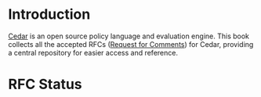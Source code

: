 # Introduction

[Cedar](https://www.cedarpolicy.com/en)
is an open source policy language and evaluation engine.
This book collects all the accepted RFCs
([Request for Comments](https://en.wikipedia.org/wiki/Request_for_Comments)) for Cedar,
providing a central repository for easier access and reference.

# RFC Status

<!-- TBD -->
